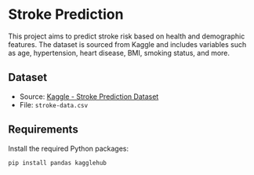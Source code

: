 # Stroke Prediction

This project aims to predict stroke risk based on health and demographic features. The dataset is sourced from Kaggle and includes variables such as age, hypertension, heart disease, BMI, smoking status, and more.

## Dataset

- Source: [Kaggle - Stroke Prediction Dataset](https://www.kaggle.com/datasets/fedesoriano/stroke-prediction-dataset)
- File: `stroke-data.csv`

## Requirements

Install the required Python packages:

```bash
pip install pandas kagglehub

